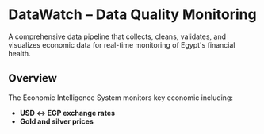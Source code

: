 # DataWatch – Data Quality Monitoring

A comprehensive data pipeline that collects, cleans, validates, and visualizes economic data for real-time monitoring of Egypt's financial health.

##  Overview

The Economic Intelligence System monitors key economic  including:
- **USD ↔ EGP exchange rates**
- **Gold and silver prices**




<!-- ## Features
###  Real-time Data Pipeline
- **Automated ETL**: Runs every 6 hours via Airflow
- **Multiple Data Sources**: Exchange rates, gold prices, economic indicators, news
- **Data Quality Monitoring**: Continuous validation with Soda Core
- **Error Handling**: Robust retry mechanisms and alerting

###  Comprehensive Dashboards
- **Real-time Metrics**: Current exchange rates, gold prices, sentiment scores
- **Historical Trends**: 30-day charts and trend analysis
- **News Sentiment**: AI-powered sentiment analysis of economic news
- **Data Quality Status**: Live monitoring of data freshness and completeness

###  Data Quality & Monitoring
- **Automated Validation**: Completeness, uniqueness, validity, consistency checks
- **Performance Monitoring**: API response times, pipeline duration tracking
- **Alert System**: Proactive notifications for data issues
- **Comprehensive Logging**: Detailed logs for debugging and auditing -->


<!-- 
##  Data Quality

The system includes comprehensive data quality checks:

- **Completeness**: Ensures required fields are populated
- **Uniqueness**: Detects duplicate records
- **Validity**: Validates data ranges and formats
- **Consistency**: Checks data relationships
- **Timeliness**: Monitors data freshness -->

<!-- Quality scores are calculated and alerts are sent when thresholds are breached.

##  Monitoring & Alerts

### Automated Monitoring
- **Data Freshness**: Alerts when data is older than 24 hours
- **Data Quality**: Alerts when quality scores drop below 80%
- **API Performance**: Alerts when response times exceed 30 seconds
- **Pipeline Failures**: Alerts after 3 consecutive failures

### Logging
- **Structured Logging**: JSON-formatted logs for easy parsing
- **Rotating Logs**: Automatic log rotation to prevent disk space issues
- **Module-specific Logs**: Separate log files for each component -->

<!-- ##  Deployment

### Production Deployment
1. **Database**: Set up PostgreSQL with proper backup strategy
2. **Airflow**: Deploy on Kubernetes or Docker
3. **Monitoring**: Set up external monitoring (e.g., Prometheus, Grafana)
4. **Alerts**: Configure email/Slack notifications
 -->
